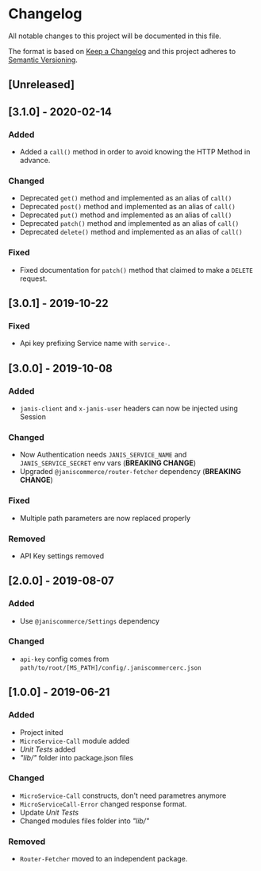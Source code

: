 # Changelog
All notable changes to this project will be documented in this file.

The format is based on [Keep a Changelog](http://keepachangelog.com/en/1.0.0/)
and this project adheres to [Semantic Versioning](http://semver.org/spec/v2.0.0.html).

## [Unreleased]

## [3.1.0] - 2020-02-14
### Added
- Added a `call()` method in order to avoid knowing the HTTP Method in advance.

### Changed
- Deprecated `get()` method and implemented as an alias of `call()`
- Deprecated `post()` method and implemented as an alias of `call()`
- Deprecated `put()` method and implemented as an alias of `call()`
- Deprecated `patch()` method and implemented as an alias of `call()`
- Deprecated `delete()` method and implemented as an alias of `call()`

### Fixed
- Fixed documentation for `patch()` method that claimed to make a `DELETE` request.

## [3.0.1] - 2019-10-22
### Fixed
- Api key prefixing Service name with `service-`.

## [3.0.0] - 2019-10-08
### Added
- `janis-client` and `x-janis-user` headers can now be injected using Session

### Changed
- Now Authentication needs `JANIS_SERVICE_NAME` and `JANIS_SERVICE_SECRET` env vars (**BREAKING CHANGE**)
- Upgraded `@janiscommerce/router-fetcher` dependency (**BREAKING CHANGE**)

### Fixed
- Multiple path parameters are now replaced properly

### Removed
- API Key settings removed

## [2.0.0] - 2019-08-07
### Added
- Use `@janiscommerce/Settings` dependency

### Changed
- `api-key` config comes from `path/to/root/[MS_PATH]/config/.janiscommercerc.json`

## [1.0.0] - 2019-06-21
### Added
- Project inited
- `MicroService-Call` module added
- *Unit Tests* added
- *"lib/"* folder into package.json files

### Changed
- `MicroService-Call` constructs, don't need parametres anymore
- `MicroServiceCall-Error` changed response format.
- Update *Unit Tests*
- Changed modules files folder into *"lib/"*

### Removed
- `Router-Fetcher` moved to an independent package.
